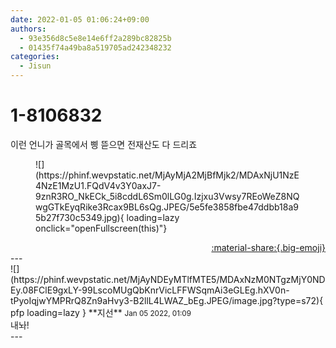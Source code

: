 ```yaml
---
date: 2022-01-05 01:06:24+09:00
authors:
  - 93e356d8c5e8e14e6ff2a289bc82825b
  - 01435f74a49ba8a519705ad242348232
categories:
  - Jisun
---
```


# 1-8106832

<div class="post-container" markdown="1">
<div class="content-container md-sidebar__scrollwrap" markdown="1">

이런 언니가 골목에서 삥 뜯으면 전재산도 다 드리죠
<figure markdown="1">
![](https://phinf.wevpstatic.net/MjAyMjA2MjBfMjk2/MDAxNjU1NzE4NzE1MzU1.FQdV4v3Y0axJ7-9znR3RO_NkECk_5i8cddL6Sm0lLG0g.Izjxu3Vwsy7REoWeZ8NQwgGTkEyqRike3Rcax9BL6sQg.JPEG/5e5fe3858fbe47ddbb18a95b27f730c5349.jpg){ loading=lazy onclick="openFullscreen(this)"}
</figure>


</div>
</div>

<div style="text-align: right;" markdown="1">
<a href="https://weverse.io/fromis9/fanpost/1-8106832" style="text-align: right;">:material-share:{.big-emoji}</a>
</div>
---

<div class="comments-container md-sidebar__scrollwrap" markdown="1">
<div class="comment" markdown="1">
<div class='id-container' markdown="1">
![](https://phinf.wevpstatic.net/MjAyNDEyMTlfMTE5/MDAxNzM0NTgzMjY0NDEy.08FClE9gxLY-99LscoMUgQbKnrVicLFFWSqmAi3eGLEg.hXV0n-tPyoIqjwYMPRrQ8Zn9aHvy3-B2llL4LWAZ_bEg.JPEG/image.jpg?type=s72){ pfp loading=lazy }
**<span class="artist">지선</span>** <small>Jan 05 2022, 01:09</small><br>
</div>
<div class='comment-body' markdown="1">
내놔!
</div>
</div>
</div>
---
